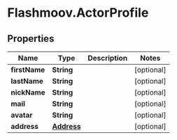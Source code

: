 # Flashmoov.ActorProfile

## Properties
Name | Type | Description | Notes
------------ | ------------- | ------------- | -------------
**firstName** | **String** |  | [optional] 
**lastName** | **String** |  | [optional] 
**nickName** | **String** |  | [optional] 
**mail** | **String** |  | [optional] 
**avatar** | **String** |  | [optional] 
**address** | [**Address**](Address.md) |  | [optional] 


